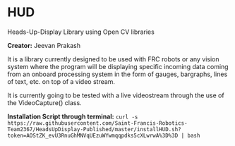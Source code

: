 # HUD
Heads-Up-Display Library using Open CV libraries

**Creator:** Jeevan Prakash

It is a library currently designed to be used with FRC robots or any vision system where the program will be displaying specific incoming data
coming from an onboard processing system in the form of gauges, bargraphs, lines of text, etc. on top of a video stream.

It is currently going to be tested with a live videostream through the use of the VideoCapture() class.

**Installation Script through terminal:**
`curl -s https://raw.githubusercontent.com/Saint-Francis-Robotics-Team2367/HeadsUpDisplay-Published/master/installHUD.sh?token=AOStZK_evU3RnuGhMNVqUEzuWYwmqqpdks5cXLwrwA%3D%3D | bash`
